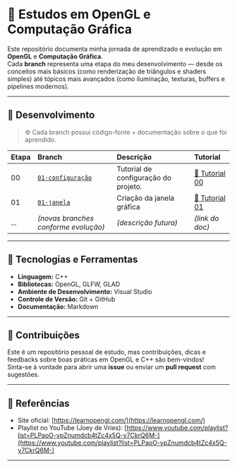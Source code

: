 ﻿# 🧠 Estudos em OpenGL e Computação Gráfica

Este repositório documenta minha jornada de aprendizado e evolução em **OpenGL** e **Computação Gráfica**.  
Cada **branch** representa uma etapa do meu desenvolvimento — desde os conceitos mais básicos (como renderização de triângulos e shaders simples) até tópicos mais avançados (como iluminação, texturas, buffers e pipelines modernos).

---

## 🌿 Desenvolvimento

> ⚙️ Cada branch possui código-fonte + documentação sobre o que foi aprendido.

| Etapa | Branch | Descrição | Tutorial |
|:------|:--------|:-----------|:----------|
| 00 | [`01-configuração`](#) | Tutorial de configuração do projeto. | [📄 Tutorial 00](./docs/00-configuração.md) |
| 01 | [`01-janela`](https://github.com/r7melo/estudos-opengl/tree/01-janela) | Criação da janela gráfica | [📄 Tutorial 01](./docs/01-janela.md) |
| ... | *(novas branches conforme evolução)* | *(descrição futura)* | *(link do doc)* |

---

## 🧩 Tecnologias e Ferramentas

- **Linguagem:** C++  
- **Bibliotecas:** OpenGL, GLFW, GLAD  
- **Ambiente de Desenvolvimento:** Visual Studio
- **Controle de Versão:** Git + GitHub  
- **Documentação:** Markdown


---

## 🤝 Contribuições

Este é um repositório pessoal de estudo, mas contribuições, dicas e feedbacks sobre boas práticas em OpenGL e C++ são bem-vindos!  
Sinta-se à vontade para abrir uma **issue** ou enviar um **pull request** com sugestões.

---

## 🔗 Referências

- Site oficial: [https://learnopengl.com/](https://learnopengl.com/)
- Playlist no YouTube (Joey de Vries): [https://www.youtube.com/playlist?list=PLPaoO-vpZnumdcb4tZc4x5Q-v7CkrQ6M-](https://www.youtube.com/playlist?list=PLPaoO-vpZnumdcb4tZc4x5Q-v7CkrQ6M-)

---


